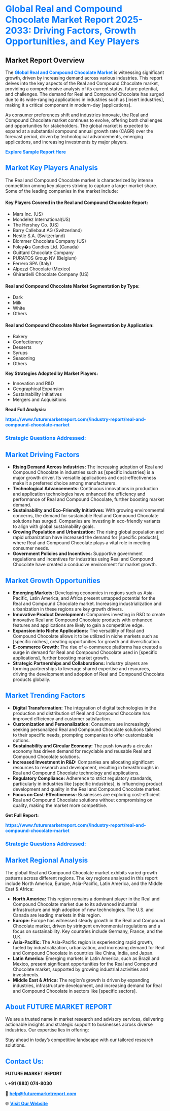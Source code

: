 <h1 style="color: #007BFF;">Global Real and Compound Chocolate Market Report 2025-2033: Driving Factors, Growth Opportunities, and Key Players</h1>

<section id="overview">
<h2>Market Report Overview</h2>
<p>The <a href="https://www.futuremarketreport.com//industry-report/real-and-compound-chocolate-market" style="color: #007BFF; text-decoration: none;"><strong>Global Real and Compound Chocolate Market</strong></a> is witnessing significant growth, driven by increasing demand across various industries. This report delves into the key aspects of the Real and Compound Chocolate market, providing a comprehensive analysis of its current status, future potential, and challenges. The demand for Real and Compound Chocolate has surged due to its wide-ranging applications in industries such as [insert industries], making it a critical component in modern-day [applications].</p>
<p>As consumer preferences shift and industries innovate, the Real and Compound Chocolate market continues to evolve, offering both challenges and opportunities for stakeholders. The global market is expected to expand at a substantial compound annual growth rate (CAGR) over the forecast period, driven by technological advancements, emerging applications, and increasing investments by major players.</p>
</section>

<section id="overview">
<p><a href="https://www.futuremarketreport.com//request-sample/reportId=62991" style="color: #007BFF; text-decoration: none;"><strong>Explore Sample Report Here</strong></a></p>
</section>

<section id="key-players">
<h2 style="color: #007BFF;">Market Key Players Analysis</h2>
<p>The Real and Compound Chocolate market is characterized by intense competition among key players striving to capture a larger market share. Some of the leading companies in the market include:</p>
<h4>Key Players Covered in the Real and Compound Chocolate Report:</h4>
<ul><li>Mars Inc. (US)</li><li>Mondelez International(US)</li><li>The Hershey Co. (US)</li><li>Barry Callebaut AG (Switzerland)</li><li>Nestle S.A. (Switzerland)</li><li>Blommer Chocolate Company (US)</li><li>Foley�s Candies Ltd. (Canada)</li><li>Guittard Chocolate Company</li><li>PURATOS Group NV (Belgium)</li><li>Ferrero SPA (Italy)</li><li>Alpezzi Chocolate (Mexico)</li><li>Ghirardelli Chocolate Company (US)</li></ul>
<h4>Real and Compound Chocolate Market Segmentation by Type:</h4>
<ul><li>Dark</li><li>Milk</li><li>White</li><li>Others</li></ul>

<h4>Real and Compound Chocolate Market Segmentation by Application:</h4>
<ul><li>Bakery</li><li>Confectionery</li><li>Desserts</li><li>Syrups</li><li>Seasoning</li><li>Others</li></ul>
<p><strong>Key Strategies Adopted by Market Players:</strong></p>
<ul>
<li>Innovation and R&D</li>
<li>Geographical Expansion</li>
<li>Sustainability Initiatives</li>
<li>Mergers and Acquisitions</li>
</ul>
</section>

<section>
<p><strong>Read Full Analysis: </strong></p><a href="https://www.futuremarketreport.com//industry-report/real-and-compound-chocolate-market" style="color: #007BFF; text-decoration: none;"><strong>https://www.futuremarketreport.com//industry-report/real-and-compound-chocolate-market</strong></a>
<h3 style="color: #007BFF;">Strategic Questions Addressed:</h3>
</section>

<section id="driving-factors">
<h2 style="color: #007BFF;">Market Driving Factors</h2>
<ul>
<li><strong>Rising Demand Across Industries:</strong> The increasing adoption of Real and Compound Chocolate in industries such as [specific industries] is a major growth driver. Its versatile applications and cost-effectiveness make it a preferred choice among manufacturers.</li>
<li><strong>Technological Advancements:</strong> Continuous innovations in production and application technologies have enhanced the efficiency and performance of Real and Compound Chocolate, further boosting market demand.</li>
<li><strong>Sustainability and Eco-Friendly Initiatives:</strong> With growing environmental concerns, the demand for sustainable Real and Compound Chocolate solutions has surged. Companies are investing in eco-friendly variants to align with global sustainability goals.</li>
<li><strong>Growing Population and Urbanization:</strong> The rising global population and rapid urbanization have increased the demand for [specific products], where Real and Compound Chocolate plays a vital role in meeting consumer needs.</li>
<li><strong>Government Policies and Incentives:</strong> Supportive government regulations and incentives for industries using Real and Compound Chocolate have created a conducive environment for market growth.</li>
</ul>
</section>

<section id="growth-opportunities">
<h2 style="color: #007BFF;">Market Growth Opportunities</h2>
<ul>
<li><strong>Emerging Markets:</strong> Developing economies in regions such as Asia-Pacific, Latin America, and Africa present untapped potential for the Real and Compound Chocolate market. Increasing industrialization and urbanization in these regions are key growth drivers.</li>
<li><strong>Innovative Product Development:</strong> Companies investing in R&D to create innovative Real and Compound Chocolate products with enhanced features and applications are likely to gain a competitive edge.</li>
<li><strong>Expansion into Niche Applications:</strong> The versatility of Real and Compound Chocolate allows it to be utilized in niche markets such as [specific niches], creating opportunities for growth and diversification.</li>
<li><strong>E-commerce Growth:</strong> The rise of e-commerce platforms has created a surge in demand for Real and Compound Chocolate used in [specific applications], further boosting market growth.</li>
<li><strong>Strategic Partnerships and Collaborations:</strong> Industry players are forming partnerships to leverage shared expertise and resources, driving the development and adoption of Real and Compound Chocolate products globally.</li>
</ul>
</section>

<section id="trending-factors">
<h2 style="color: #007BFF;">Market Trending Factors</h2>
<ul>
<li><strong>Digital Transformation:</strong> The integration of digital technologies in the production and distribution of Real and Compound Chocolate has improved efficiency and customer satisfaction.</li>
<li><strong>Customization and Personalization:</strong> Consumers are increasingly seeking personalized Real and Compound Chocolate solutions tailored to their specific needs, prompting companies to offer customizable options.</li>
<li><strong>Sustainability and Circular Economy:</strong> The push towards a circular economy has driven demand for recyclable and reusable Real and Compound Chocolate solutions.</li>
<li><strong>Increased Investment in R&D:</strong> Companies are allocating significant resources to research and development, resulting in breakthroughs in Real and Compound Chocolate technology and applications.</li>
<li><strong>Regulatory Compliance:</strong> Adherence to strict regulatory standards, particularly in industries like [specific industries], is influencing product development and quality in the Real and Compound Chocolate market.</li>
<li><strong>Focus on Cost-Effectiveness:</strong> Businesses are exploring cost-efficient Real and Compound Chocolate solutions without compromising on quality, making the market more competitive.</li>
</ul>
</section>

<section>
<p><strong>Get Full Report: </strong></p><a href="https://www.futuremarketreport.com//industry-report/real-and-compound-chocolate-market" style="color: #007BFF; text-decoration: none;"><strong>https://www.futuremarketreport.com//industry-report/real-and-compound-chocolate-market</strong></a>
<h3 style="color: #007BFF;">Strategic Questions Addressed:</h3>
</section>


<section id="regional-analysis">
<h2 style="color: #007BFF;">Market Regional Analysis</h2>
<p>The global Real and Compound Chocolate market exhibits varied growth patterns across different regions. The key regions analyzed in this report include North America, Europe, Asia-Pacific, Latin America, and the Middle East & Africa:</p>
<ul>
<li><strong>North America:</strong> This region remains a dominant player in the Real and Compound Chocolate market due to its advanced industrial infrastructure and high adoption of new technologies. The U.S. and Canada are leading markets in this region.</li>
<li><strong>Europe:</strong> Europe has witnessed steady growth in the Real and Compound Chocolate market, driven by stringent environmental regulations and a focus on sustainability. Key countries include Germany, France, and the U.K.</li>
<li><strong>Asia-Pacific:</strong> The Asia-Pacific region is experiencing rapid growth, fueled by industrialization, urbanization, and increasing demand for Real and Compound Chocolate in countries like China, India, and Japan.</li>
<li><strong>Latin America:</strong> Emerging markets in Latin America, such as Brazil and Mexico, present significant opportunities for the Real and Compound Chocolate market, supported by growing industrial activities and investments.</li>
<li><strong>Middle East & Africa:</strong> The region’s growth is driven by expanding industries, infrastructure development, and increasing demand for Real and Compound Chocolate in sectors like [specific sectors].</li>
</ul>
</section>

<footer>
<h2 style="color: #007BFF;">About FUTURE MARKET REPORT</h2>
<p>We are a trusted name in market research and advisory services, delivering actionable insights and strategic support to businesses across diverse industries. Our expertise lies in offering:</p>

<p>Stay ahead in today’s competitive landscape with our tailored research solutions.</p>

<h2 style="color: #007BFF;">Contact Us:</h2>
<p><strong>FUTURE MARKET REPORT</strong></p>
<p>📞 <strong>+91 (883) 074-8030</strong></p>
<p>📧 <strong><a href="mailto:help@futuremarketreport.com" style="color: #007BFF;">help@futuremarketreport.com</a></strong></p>
<p>🌐 <strong><a href="https://www.futuremarketreport.com/" style="color: #007BFF;">Visit Our Website</a></strong></p>
</footer>